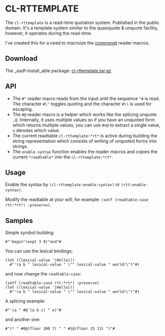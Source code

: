 # CL-RTTEMPLATE

The `cl-rttemplate` is a read-time quotation system. Published in the public domain. It's a template system similar to the quasiquote & unquote facility, however, it operates during the read-time.

I've created this for a need to macroize the [commonqt](http://common-lisp.net/project/commonqt/) reader macros.

## Download

The _asdf-install_able package: [cl-rttemplate.tar.gz](https://goheeca.github.io/ql-goheecus/lisp/cl-rttemplate/cl-rttemplate-20120211.tgz)

## API

* The `#"` reader macro reads from the input until the sequence `"#` is read. The character `#\"` toggles quoting and the character `#\\` is used for escaping.
* The `#@` reader macro is a helper which works like the splicing unquote `,@`. Internally, it uses multiple values so if you have an unquoted form which returns multiple values, you can use `#n@` to extract a single value, `n` denotes which value.
* The current readtable `cl-rttemplate:*rt*` is active during building the string representation which consists of writing of unquoted forms into strings.
* The `enable-syntax` function enables the reader macros and copies the current `*readtable*` into the `cl-rttemplate:*rt*`.

## Usage

Enable the syntax by `(cl-rttemplate:enable-syntax)` or `(rtt:enable-syntax)`.

Modify the readtable at your will; for example: `(setf (readtable-case rtt:*rt*) :preserve)`.

## Samples

Simple symbol building:

```
#"'begin"(expt 3 8)"end"#
```

You can use the lexical bindings:

```
(let ((lexical-value '|Hello|))
  #"'(a b " lexical-value " \"" lexical-value " world!\")"#)
```

and now change the `readtable-case`:

```
(setf (readtable-case rtt:*rt*) :preserve)
(let ((lexical-value '|Hello|))
  #"'(a b " lexical-value " \"" lexical-value " world!\")"#)
```

A splicing example:

```
#"'(a " #@'(a b c) " e)"#
```

and another one:

```
#"(* " #0@(floor 100 7) " " #1@(floor 25 13) ")"#
```
